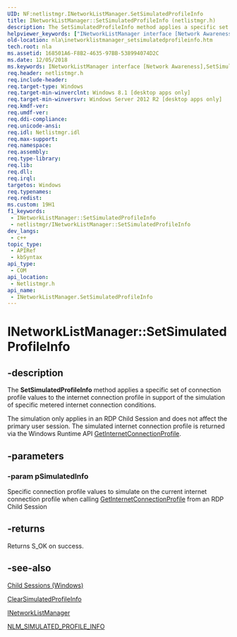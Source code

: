 ```yaml
---
UID: NF:netlistmgr.INetworkListManager.SetSimulatedProfileInfo
title: INetworkListManager::SetSimulatedProfileInfo (netlistmgr.h)
description: The SetSimulatedProfileInfo method applies a specific set of connection profile values to the internet connection profile in support of the simulation of specific metered internet connection conditions.
helpviewer_keywords: ["INetworkListManager interface [Network Awareness]","SetSimulatedProfileInfo method","INetworkListManager.SetSimulatedProfileInfo","INetworkListManager::SetSimulatedProfileInfo","SetSimulatedProfileInfo","SetSimulatedProfileInfo method [Network Awareness]","SetSimulatedProfileInfo method [Network Awareness]","INetworkListManager interface","netlistmgr/INetworkListManager::SetSimulatedProfileInfo","nla.inetworklistmanager_setsimulatedprofileinfo"]
old-location: nla\inetworklistmanager_setsimulatedprofileinfo.htm
tech.root: nla
ms.assetid: 168501A6-F8B2-4635-97BB-538994074D2C
ms.date: 12/05/2018
ms.keywords: INetworkListManager interface [Network Awareness],SetSimulatedProfileInfo method, INetworkListManager.SetSimulatedProfileInfo, INetworkListManager::SetSimulatedProfileInfo, SetSimulatedProfileInfo, SetSimulatedProfileInfo method [Network Awareness], SetSimulatedProfileInfo method [Network Awareness],INetworkListManager interface, netlistmgr/INetworkListManager::SetSimulatedProfileInfo, nla.inetworklistmanager_setsimulatedprofileinfo
req.header: netlistmgr.h
req.include-header: 
req.target-type: Windows
req.target-min-winverclnt: Windows 8.1 [desktop apps only]
req.target-min-winversvr: Windows Server 2012 R2 [desktop apps only]
req.kmdf-ver: 
req.umdf-ver: 
req.ddi-compliance: 
req.unicode-ansi: 
req.idl: Netlistmgr.idl
req.max-support: 
req.namespace: 
req.assembly: 
req.type-library: 
req.lib: 
req.dll: 
req.irql: 
targetos: Windows
req.typenames: 
req.redist: 
ms.custom: 19H1
f1_keywords:
 - INetworkListManager::SetSimulatedProfileInfo
 - netlistmgr/INetworkListManager::SetSimulatedProfileInfo
dev_langs:
 - c++
topic_type:
 - APIRef
 - kbSyntax
api_type:
 - COM
api_location:
 - Netlistmgr.h
api_name:
 - INetworkListManager.SetSimulatedProfileInfo
---
```


# INetworkListManager::SetSimulatedProfileInfo


## -description

The <b>SetSimulatedProfileInfo</b> method applies a specific set of connection profile values to the internet connection profile in support of the simulation of specific metered internet connection conditions.

The simulation only applies in an RDP Child Session and does not affect the primary user session.  The simulated internet connection profile is returned via the Windows Runtime API <a href="/uwp/api/windows.networking.connectivity.networkinformation.getinternetconnectionprofile">GetInternetConnectionProfile</a>.

## -parameters

### -param pSimulatedInfo

Specific connection profile values to simulate on the current internet connection profile  when calling <a href="/uwp/api/windows.networking.connectivity.networkinformation.getinternetconnectionprofile">GetInternetConnectionProfile</a> from an RDP Child Session

## -returns

Returns S_OK on success.

## -see-also

<a href="/windows/desktop/TermServ/child-sessions">Child Sessions (Windows)</a>



<a href="/windows/desktop/api/netlistmgr/nf-netlistmgr-inetworklistmanager-clearsimulatedprofileinfo">ClearSimulatedProfileInfo</a>



<a href="/windows/desktop/api/netlistmgr/nn-netlistmgr-inetworklistmanager">INetworkListManager</a>



<a href="/windows/desktop/api/netlistmgr/ns-netlistmgr-nlm_simulated_profile_info">NLM_SIMULATED_PROFILE_INFO</a>